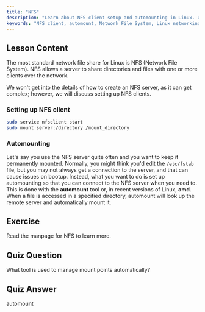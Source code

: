 ```yaml
---
title: "NFS"
description: "Learn about NFS client setup and automounting in Linux. Understand how to connect to network file shares and use automount for seamless access."
keywords: "NFS client, automount, Network File System, Linux networking, mount command, Linux tutorial, beginner"
---
```


## Lesson Content

The most standard network file share for Linux is NFS (Network File System). NFS allows a server to share directories and files with one or more clients over the network.

We won't get into the details of how to create an NFS server, as it can get complex; however, we will discuss setting up NFS clients.

### Setting up NFS client

```bash
sudo service nfsclient start
sudo mount server:/directory /mount_directory
```

### Automounting

Let's say you use the NFS server quite often and you want to keep it permanently mounted. Normally, you might think you'd edit the `/etc/fstab` file, but you may not always get a connection to the server, and that can cause issues on bootup. Instead, what you want to do is set up automounting so that you can connect to the NFS server when you need to. This is done with the **automount** tool or, in recent versions of Linux, **amd**. When a file is accessed in a specified directory, automount will look up the remote server and automatically mount it.

## Exercise

Read the manpage for NFS to learn more.

## Quiz Question

What tool is used to manage mount points automatically?

## Quiz Answer

automount
